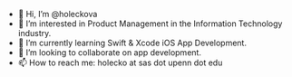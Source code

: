 - 👋 Hi, I’m @holeckova
- 👀 I’m interested in Product Management in the Information Technology industry.
- 🌱 I’m currently learning Swift & Xcode iOS App Development.
- 💞️ I’m looking to collaborate on app development.
- 📫 How to reach me: holecko at sas dot upenn dot edu

<!---
holeckova/holeckova is a ✨ special ✨ repository because its `README.md` (this file) appears on your GitHub profile.
You can click the Preview link to take a look at your changes.
--->
